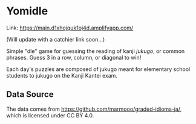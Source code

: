 # Yomidle

Link: https://main.d1xhojquk1oj4d.amplifyapp.com/

(Will update with a catchier link soon...)

Simple "dle" game for guessing the reading of kanji *jukugo*, or common phrases. Guess 3 in a row, column, or diagonal to win!

Each day's puzzles are composed of jukugo meant for elementary school students to jukugo on the Kanji Kantei exam.

## Data Source

The data comes from https://github.com/marmooo/graded-idioms-ja/, which is licensed under CC BY 4.0.
